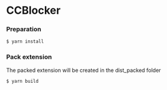 CCBlocker
=========

### Preparation
```sh
$ yarn install
```

### Pack extension
The packed extension will be created in the dist_packed folder

```sh
$ yarn build
```